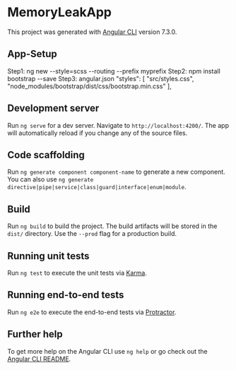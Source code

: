 # MemoryLeakApp

This project was generated with [Angular CLI](https://github.com/angular/angular-cli) version 7.3.0.

## App-Setup

Step1: ng new <App-Name> --style=scss --routing --prefix myprefix
Step2: npm install bootstrap --save
Step3: angular.json
"styles": [
  "src/styles.css",
  "node_modules/bootstrap/dist/css/bootstrap.min.css"
],

## Development server

Run `ng serve` for a dev server. Navigate to `http://localhost:4200/`. The app will automatically reload if you change any of the source files.

## Code scaffolding

Run `ng generate component component-name` to generate a new component. You can also use `ng generate directive|pipe|service|class|guard|interface|enum|module`.

## Build

Run `ng build` to build the project. The build artifacts will be stored in the `dist/` directory. Use the `--prod` flag for a production build.

## Running unit tests

Run `ng test` to execute the unit tests via [Karma](https://karma-runner.github.io).

## Running end-to-end tests

Run `ng e2e` to execute the end-to-end tests via [Protractor](http://www.protractortest.org/).

## Further help

To get more help on the Angular CLI use `ng help` or go check out the [Angular CLI README](https://github.com/angular/angular-cli/blob/master/README.md).

